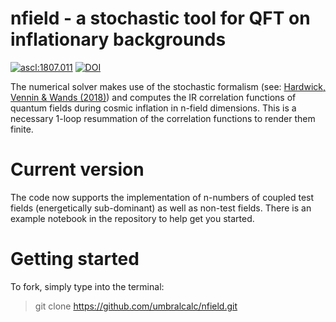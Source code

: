 # nfield - a stochastic tool for QFT on inflationary backgrounds

<a href="http://ascl.net/1807.011"><img src="https://img.shields.io/badge/ascl-1807.011-blue.svg?colorB=262255" alt="ascl:1807.011" /></a>
[![DOI](https://zenodo.org/badge/DOI/10.5281/zenodo.4680047.svg)](https://doi.org/10.5281/zenodo.4680047)

The numerical solver makes use of the stochastic formalism (see: [Hardwick, Vennin & Wands (2018)](https://iopscience.iop.org/article/10.1088/1475-7516/2018/05/070)) and computes the IR correlation functions of quantum fields during cosmic inflation in n-field dimensions. This is a necessary 1-loop resummation of the correlation functions to render them finite.

# Current version

The code now supports the implementation of n-numbers of coupled test fields (energetically sub-dominant) as well as non-test fields. There is an example notebook in the repository to help get you started.

# Getting started

To fork, simply type into the terminal:

> git clone https://github.com/umbralcalc/nfield.git 
